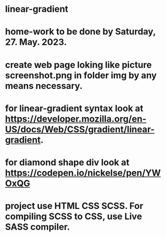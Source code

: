 # linear-gradient 
# home-work to be done by Saturday, 27. May. 2023.
# create web page loking like picture screenshot.png in folder img by any means necessary.
# for linear-gradient syntax look at https://developer.mozilla.org/en-US/docs/Web/CSS/gradient/linear-gradient.
# for diamond shape div look at https://codepen.io/nickelse/pen/YWOxQG
# project use HTML CSS SCSS. For compiling SCSS to CSS, use Live SASS compiler.

